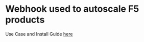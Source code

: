 Webhook used to autoscale F5 products
==================================================

Use Case and Install Guide [here](https://github.com/nergalex/f5-autoscale-azure)
